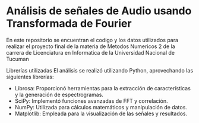 # Análisis de señales de Audio usando Transformada de Fourier
En este repositorio se encuentran el codigo y los datos utilizados para realizar el proyecto final de la materia de Metodos Numericos 2 de la carrera de Licenciatura en Informatica de la Universidad Nacional de Tucuman

Librerías utilizadas
El análisis se realizó utilizando Python, aprovechando las siguientes librerías:
* Librosa: Proporcionó herramientas para la extracción de características y la generación de espectrogramas.
* SciPy: Implementó funciones avanzadas de FFT y correlación.
* NumPy: Utilizada para cálculos matemáticos y manipulación de datos.
* Matplotlib: Empleada para la visualización de las señales y resultados.

